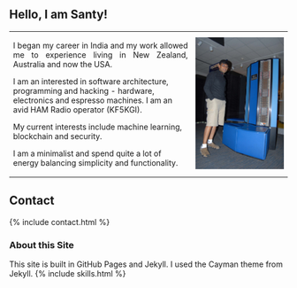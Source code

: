 

## Hello, I am Santy!
<div>
<!-- Main intro section -->
<table style border:none;>
    <tr>
        <td>
        <p align = "justify">
            I began my career in India and my work allowed me to experience living in New Zealand, Australia and now the USA. <br> 

I am an interested in software architecture, programming and hacking - hardware, electronics and espresso machines. I am an avid HAM Radio operator (KF5KGI). <br>

My current interests include machine learning, blockchain and security. <br>

I am a minimalist and spend quite a lot of energy balancing simplicity and functionality.<br>
</p>
        </td>
        <td>
        <img src = "/images/santy_cray.jpg">
        </td>
    </tr>
</table>

</div>

## Contact 

{% include contact.html %}

### About this Site

This site is built in GitHub Pages and Jekyll. I used the Cayman theme from Jekyll.
{% include skills.html %}
